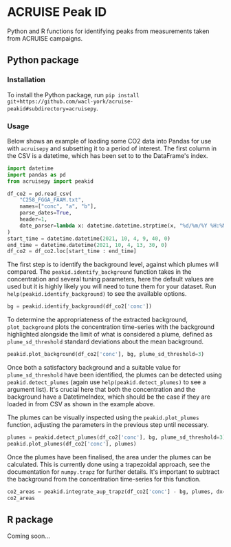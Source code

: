 # ACRUISE Peak ID

Python and R functions for identifying peaks from measurements taken from ACRUISE campaigns.

## Python package

### Installation

To install the Python package, run `pip install git+https://github.com/wacl-york/acruise-peakid#subdirectory=acruisepy`.

### Usage

Below shows an example of loading some CO2 data into Pandas for use with `acruisepy` and subsetting it to a period of interest.
The first column in the CSV is a datetime, which has been set to to the DataFrame's index.

```python
import datetime
import pandas as pd
from acruisepy import peakid

df_co2 = pd.read_csv(
    "C258_FGGA_FAAM.txt",
    names=["conc", "a", "b"],
    parse_dates=True,
    header=1,
    date_parser=lambda x: datetime.datetime.strptime(x, "%d/%m/%Y %H:%M:%S.%f"),
)
start_time = datetime.datetime(2021, 10, 4, 9, 40, 0)
end_time = datetime.datetime(2021, 10, 4, 13, 30, 0)
df_co2 = df_co2.loc[start_time : end_time]
```

The first step is to identify the background level, against which plumes will compared.
The `peakid.identify_background` function takes in the concentration and several tuning parameters, here the default values are used but it is highly likely you will need to tune them for your dataset. 
Run `help(peakid.identify_background)` to see the available options.

```python
bg = peakid.identify_background(df_co2['conc'])
```

To determine the appropriateness of the extracted background, `plot_background` plots the concentration time-series with the background highlighted alongside the limit of what is considered a plume, defined as `plume_sd_threshold` standard deviations about the mean background.

```python
peakid.plot_background(df_co2['conc'], bg, plume_sd_threshold=3)
```

Once both a satisfactory background and a suitable value for `plume_sd_threshold` have been identified, the plumes can be detected using `peakid.detect_plumes` (again use `help(peakid.detect_plumes)` to see a argument list).
It's crucial here that both the concentration and the background have a DatetimeIndex, which should be the case if they are loaded in from CSV as shown in the example above.

The plumes can be visually inspected using the `peakid.plot_plumes` function, adjusting the parameters in the previous step until necessary.

```python
plumes = peakid.detect_plumes(df_co2['conc'], bg, plume_sd_threshold=3)
peakid.plot_plumes(df_co2['conc'], plumes)
```

Once the plumes have been finalised, the area under the plumes can be calculated.
This is currently done using a trapezoidal approach, see the documentation for `numpy.trapz` for further details.
It's important to subtract the background from the concentration time-series for this function.

```python
co2_areas = peakid.integrate_aup_trapz(df_co2['conc'] - bg, plumes, dx=0.1)
co2_areas
```

## R package

Coming soon...
